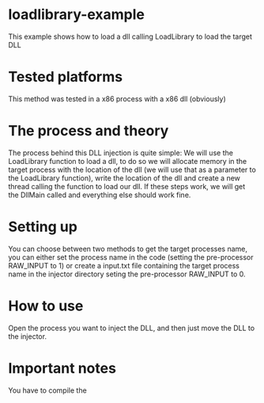# loadlibrary-example
This example shows how to load a dll calling LoadLibrary to load the target DLL

# Tested platforms
This method was tested in a x86 process with a x86 dll (obviously)

# The process and theory
The process behind this DLL injection is quite simple:
We will use the LoadLibrary function to load a dll, to do so we will allocate memory in the target process with the location of the dll (we will use that as a parameter to the LoadLibrary function), write the location of the dll and create a new thread calling the function to load our dll. If these steps work, we will get the DllMain called and everything else should work fine.

# Setting up
You can choose between two methods to get the target processes name, you can either set the process name in the code (setting the pre-processor RAW_INPUT to 1) or create a input.txt file containing the target process name in the injector directory seting the pre-processor RAW_INPUT to 0.

# How to use
Open the process you want to inject the DLL, and then just move the DLL to the injector.

# Important notes

You have to compile the 
